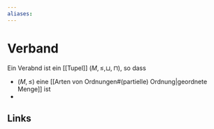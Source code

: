 ```yaml
---
aliases: 
---
```

# Verband 
Ein Verabnd ist ein [[Tupel]] $(M, \leq, \sqcup, \sqcap)$, so dass
- $(M,\leq)$ eine [[Arten von Ordnungen#(partielle) Ordnung|geordnete Menge]] ist
- 

## Links